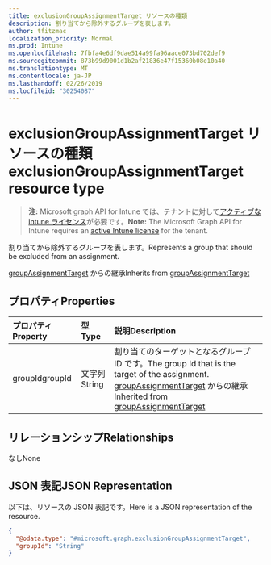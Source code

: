 ```yaml
---
title: exclusionGroupAssignmentTarget リソースの種類
description: 割り当てから除外するグループを表します。
author: tfitzmac
localization_priority: Normal
ms.prod: Intune
ms.openlocfilehash: 7fbfa4e6df9dae514a99fa96aace073bd702def9
ms.sourcegitcommit: 873b99d9001d1b2af21836e47f15360b08e10a40
ms.translationtype: MT
ms.contentlocale: ja-JP
ms.lasthandoff: 02/26/2019
ms.locfileid: "30254087"
---
```

# <a name="exclusiongroupassignmenttarget-resource-type"></a><span data-ttu-id="92e58-103">exclusionGroupAssignmentTarget リソースの種類</span><span class="sxs-lookup"><span data-stu-id="92e58-103">exclusionGroupAssignmentTarget resource type</span></span>

> <span data-ttu-id="92e58-104">**注:** Microsoft graph API for Intune では、テナントに対して[アクティブな intune ライセンス](https://go.microsoft.com/fwlink/?linkid=839381)が必要です。</span><span class="sxs-lookup"><span data-stu-id="92e58-104">**Note:** The Microsoft Graph API for Intune requires an [active Intune license](https://go.microsoft.com/fwlink/?linkid=839381) for the tenant.</span></span>

<span data-ttu-id="92e58-105">割り当てから除外するグループを表します。</span><span class="sxs-lookup"><span data-stu-id="92e58-105">Represents a group that should be excluded from an assignment.</span></span>


<span data-ttu-id="92e58-106">[groupAssignmentTarget](../resources/intune-shared-groupassignmenttarget.md) からの継承</span><span class="sxs-lookup"><span data-stu-id="92e58-106">Inherits from [groupAssignmentTarget](../resources/intune-shared-groupassignmenttarget.md)</span></span>

## <a name="properties"></a><span data-ttu-id="92e58-107">プロパティ</span><span class="sxs-lookup"><span data-stu-id="92e58-107">Properties</span></span>
|<span data-ttu-id="92e58-108">プロパティ</span><span class="sxs-lookup"><span data-stu-id="92e58-108">Property</span></span>|<span data-ttu-id="92e58-109">型</span><span class="sxs-lookup"><span data-stu-id="92e58-109">Type</span></span>|<span data-ttu-id="92e58-110">説明</span><span class="sxs-lookup"><span data-stu-id="92e58-110">Description</span></span>|
|:---|:---|:---|
|<span data-ttu-id="92e58-111">groupId</span><span class="sxs-lookup"><span data-stu-id="92e58-111">groupId</span></span>|<span data-ttu-id="92e58-112">文字列</span><span class="sxs-lookup"><span data-stu-id="92e58-112">String</span></span>|<span data-ttu-id="92e58-113">割り当てのターゲットとなるグループ ID です。</span><span class="sxs-lookup"><span data-stu-id="92e58-113">The group Id that is the target of the assignment.</span></span> <span data-ttu-id="92e58-114">[groupAssignmentTarget](../resources/intune-shared-groupassignmenttarget.md) からの継承</span><span class="sxs-lookup"><span data-stu-id="92e58-114">Inherited from [groupAssignmentTarget](../resources/intune-shared-groupassignmenttarget.md)</span></span>|

## <a name="relationships"></a><span data-ttu-id="92e58-115">リレーションシップ</span><span class="sxs-lookup"><span data-stu-id="92e58-115">Relationships</span></span>
<span data-ttu-id="92e58-116">なし</span><span class="sxs-lookup"><span data-stu-id="92e58-116">None</span></span>

## <a name="json-representation"></a><span data-ttu-id="92e58-117">JSON 表記</span><span class="sxs-lookup"><span data-stu-id="92e58-117">JSON Representation</span></span>
<span data-ttu-id="92e58-118">以下は、リソースの JSON 表記です。</span><span class="sxs-lookup"><span data-stu-id="92e58-118">Here is a JSON representation of the resource.</span></span>
<!-- {
  "blockType": "resource",
  "@odata.type": "microsoft.graph.exclusionGroupAssignmentTarget"
}
-->
``` json
{
  "@odata.type": "#microsoft.graph.exclusionGroupAssignmentTarget",
  "groupId": "String"
}
```



